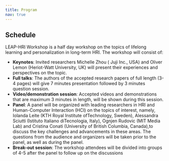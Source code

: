 ```yaml
---
title: Program
nav: true
---
```


## Schedule

LEAP-HRI Workshop is a half day workshop on the topics of lifelong learning and personalization in long-term HRI. The workshop will consist of:
- **Keynotes**: Invited researchers Michelle Zhou ( Juji Inc., USA) and Oliver Lemon (Heriot-Watt University, UK) will present their experiences and perspectives on the topic.
- **Full talks**: The authors of the accepted research papers of full length (3-4 pages) will give 7 minutes presentation followed by 3 minutes question session.
- **Video/demonstration session**: Accepted videos and demonstrations that are maximum 3 minutes in length, will be shown during this session.
- **Panel**: A panel will be organized with leading researchers in HRI and Human-Computer Interaction (HCI) on the topics of interest, namely, Iolanda Leite (KTH Royal Institute ofTechnology, Sweden), Alessandra Sciutti (Istituto Italiano diTecnologia, Italy), Ognjen Rudovic (MIT Media Lab) and Cristina Conati (University of British Columbia, Canada),to discuss the key challenges and advancements in these areas. The questions from the audience and organizers will be taken prior to the panel, as well as during the panel.
- **Break-out session**: The workshop attendees will be divided into groups of 4-5 after the panel to follow up on the discussions
